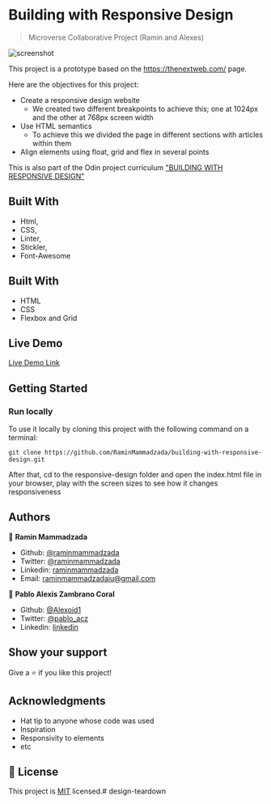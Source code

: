 
# Building with Responsive Design

> Microverse Collaborative Project (Ramin and Alexes)

![screenshot](./images/screencapture2.png)

This project is a prototype based on the https://thenextweb.com/ page.

Here are the objectives for this project:
* Create a responsive design website
	* We created two different breakpoints to achieve this; one at 1024px and the other at 768px screen width
* Use HTML semantics
	* To achieve this we divided the page in different sections with articles within them
* Align elements using float, grid and flex in several points

This is also part of the Odin project curriculum ["BUILDING WITH RESPONSIVE DESIGN"](https://www.theodinproject.com/courses/html5-and-css3/lessons/building-with-responsive-design)

## Built With

- Html,
- CSS,
- Linter,
- Stickler,
- Font-Awesome


## Built With

- HTML
- CSS
- Flexbox and Grid

## Live Demo

[Live Demo Link](https://alexoid1.github.io/Building-with-Responsive-Design/)


## Getting Started

### Run locally

To use it locally by cloning this project with the following command on a terminal:

```git clone https://github.com/RaminMammadzada/building-with-responsive-design.git```

After that, cd to the responsive-design folder and open the index.html file in your browser, play with the screen sizes to see how it changes responsiveness


## Authors

👤 **Ramin Mammadzada**

- Github: [@raminmammadzada](https://github.com/raminmammadzada)
- Twitter: [@raminmammadzada](https://twitter.com/raminmammadzada)
- Linkedin: [raminmammadzada](https://linkedin.com/raminmammadzada) 
- Email: [raminmammadzadaiu@gmail.com](mailto:raminmammadzadaiu@gmail.com?subject=[GitHub]%20Source%20Han%20Sans)

👤 **Pablo Alexis Zambrano Coral**

- Github: [@Alexoid1](https://github.com/Alexoid1)
- Twitter: [@pablo_acz](https://twitter.com/pablo_acz)
- Linkedin: [linkedin](https://www.linkedin.com/in/pablo-alexis-zambrano-coral-7a614a189/)



## Show your support

Give a ⭐️ if you like this project!

## Acknowledgments

- Hat tip to anyone whose code was used
- Inspiration
- Responsivity to elements
- etc

## 📝 License

This project is [MIT](LICENSE) licensed.# design-teardown

